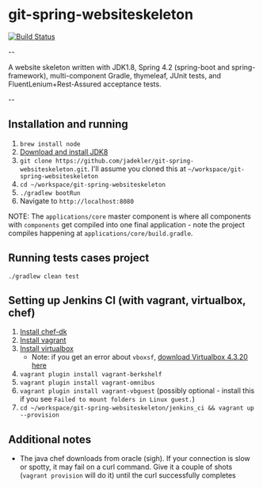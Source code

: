 # git-spring-websiteskeleton

[![Build Status](https://travis-ci.org/jadekler/git-java-websiteskeleton.svg?branch=master)](https://travis-ci.org/jadekler/git-java-websiteskeleton)

--

A website skeleton written with JDK1.8, Spring 4.2 (spring-boot and spring-framework), multi-component Gradle, thymeleaf,
JUnit tests, and FluentLenium+Rest-Assured acceptance tests.

--

## Installation and running

1. `brew install node`
1. [Download and install JDK8](http://www.oracle.com/technetwork/java/javase/downloads/jdk8-downloads-2133151.html)
1. `git clone https://github.com/jadekler/git-spring-websiteskeleton.git`. I'll assume you cloned this at
`~/workspace/git-spring-websiteskeleton`
1. `cd ~/workspace/git-spring-websiteskeleton`
1. `./gradlew bootRun`
1. Navigate to `http://localhost:8080`

NOTE: The `applications/core` master component is where all components with `components` get compiled into one final
application - note the project compiles happening at `applications/core/build.gradle`.

## Running tests cases project

`./gradlew clean test`

## Setting up Jenkins CI (with vagrant, virtualbox, chef)

1. [Install chef-dk](https://downloads.chef.io/chef-dk/)
1. [Install vagrant](http://www.vagrantup.com/downloads.html)
1. [Install virtualbox](https://www.virtualbox.org/wiki/Downloads)
    - Note: if you get an error about `vboxsf`, [download Virtualbox 4.3.20 here](https://www.virtualbox.org/wiki/Download_Old_Builds_4_3)
1. `vagrant plugin install vagrant-berkshelf`
1. `vagrant plugin install vagrant-omnibus`
1. `vagrant plugin install vagrant-vbguest` (possibly optional - install this if you see `Failed to mount folders in Linux guest.`)
1. `cd ~/workspace/git-spring-websiteskeleton/jenkins_ci && vagrant up --provision`

## Additional notes

- The java chef downloads from oracle (sigh). If your connection is slow or spotty, it may fail on a curl command. Give it
a couple of shots (`vagrant provision` will do it) until the curl successfully completes
